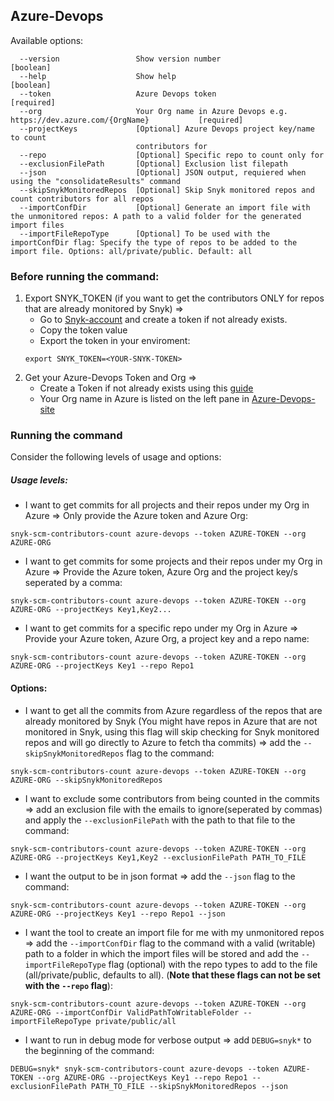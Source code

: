 ## Azure-Devops
Available options:
```
  --version                 Show version number                        [boolean]
  --help                    Show help                                  [boolean]
  --token                   Azure Devops token                         [required]
  --org                     Your Org name in Azure Devops e.g. https://dev.azure.com/{OrgName}           [required]
  --projectKeys             [Optional] Azure Devops project key/name to count
                            contributors for
  --repo                    [Optional] Specific repo to count only for
  --exclusionFilePath       [Optional] Exclusion list filepath
  --json                    [Optional] JSON output, requiered when using the "consolidateResults" command
  --skipSnykMonitoredRepos  [Optional] Skip Snyk monitored repos and count contributors for all repos
  --importConfDir           [Optional] Generate an import file with the unmonitored repos: A path to a valid folder for the generated import files
  --importFileRepoType      [Optional] To be used with the importConfDir flag: Specify the type of repos to be added to the import file. Options: all/private/public. Default: all
```

### Before running the command:
1. Export SNYK_TOKEN (if you want to get the contributors ONLY for repos that are already monitored by Snyk) =>
    - Go to [Snyk-account](https://app.snyk.io/account) and create a token if not already exists.
    - Copy the token value
    - Export the token in your enviroment: 
    ```
    export SNYK_TOKEN=<YOUR-SNYK-TOKEN>
    ```
2. Get your Azure-Devops Token and Org =>
    - Create a Token if not already exists using this [guide](https://docs.microsoft.com/en-us/azure/devops/organizations/accounts/use-personal-access-tokens-to-authenticate?view=azure-devops&tabs=preview-page)
    - Your Org name in Azure is listed on the left pane in [Azure-Devops-site](https://dev.azure.com/)

### Running the command

Consider the following levels of usage and options:

##### Usage levels:
- I want to get commits for all projects and their repos under my Org in Azure => Only provide the Azure token and Azure Org: 
```
snyk-scm-contributors-count azure-devops --token AZURE-TOKEN --org AZURE-ORG
```

- I want to get commits for some projects and their repos under my Org in Azure => Provide the Azure token, Azure Org and the project key/s seperated by a comma:
```
snyk-scm-contributors-count azure-devops --token AZURE-TOKEN --org AZURE-ORG --projectKeys Key1,Key2...
```

- I want to get commits for a specific repo under my Org in Azure => Provide your Azure token, Azure Org, a project key and a repo name:
```
snyk-scm-contributors-count azure-devops --token AZURE-TOKEN --org AZURE-ORG --projectKeys Key1 --repo Repo1
```

#### Options:
- I want to get all the commits from Azure regardless of the repos that are already monitored by Snyk (You might have repos in Azure that are not monitored in Snyk, using this flag will skip checking for Snyk monitored repos and will go directly to Azure to fetch tha commits) => add the `--skipSnykMonitoredRepos` flag to the command:
```
snyk-scm-contributors-count azure-devops --token AZURE-TOKEN --org AZURE-ORG --skipSnykMonitoredRepos
```

- I want to exclude some contributors from being counted in the commits => add an exclusion file with the emails to ignore(seperated by commas) and apply the `--exclusionFilePath` with the path to that file to the command:
```
snyk-scm-contributors-count azure-devops --token AZURE-TOKEN --org AZURE-ORG --projectKeys Key1,Key2 --exclusionFilePath PATH_TO_FILE
```

- I want the output to be in json format => add the `--json` flag to the command:
```
snyk-scm-contributors-count azure-devops --token AZURE-TOKEN --org AZURE-ORG --projectKeys Key1 --repo Repo1 --json
```

- I want the tool to create an import file for me with my unmonitored repos => add the `--importConfDir` flag to the command with a valid (writable) path to a folder in which the import files will be stored and add the `--importFileRepoType` flag (optional) with the repo types to add to the file (all/private/public, defaults to all). (**Note that these flags can not be set with the `--repo` flag**):
```
snyk-scm-contributors-count azure-devops --token AZURE-TOKEN --org AZURE-ORG --importConfDir ValidPathToWritableFolder --importFileRepoType private/public/all
```

- I want to run in debug mode for verbose output => add `DEBUG=snyk*` to the beginning of the command:
```
DEBUG=snyk* snyk-scm-contributors-count azure-devops --token AZURE-TOKEN --org AZURE-ORG --projectKeys Key1 --repo Repo1 --exclusionFilePath PATH_TO_FILE --skipSnykMonitoredRepos --json
```

